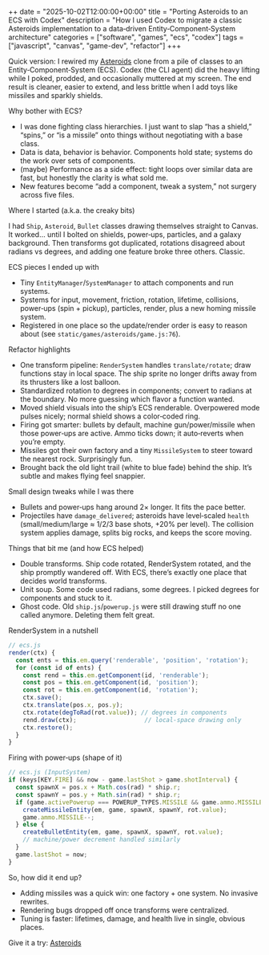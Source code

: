 ++
date = "2025-10-02T12:00:00+00:00"
title = "Porting Asteroids to an ECS with Codex"
description = "How I used Codex to migrate a classic Asteroids implementation to a data‑driven Entity‑Component‑System architecture"
categories = ["software", "games", "ecs", "codex"]
tags = ["javascript", "canvas", "game-dev", "refactor"]
+++

Quick version: I rewired my [Asteroids](/games/asteroids/) clone from a pile of classes to an Entity‑Component‑System (ECS). Codex (the CLI agent) did the heavy lifting while I poked, prodded, and occasionally muttered at my screen. The end result is cleaner, easier to extend, and less brittle when I add toys like missiles and sparkly shields.

Why bother with ECS?

- I was done fighting class hierarchies. I just want to slap “has a shield,” “spins,” or “is a missile” onto things without negotiating with a base class.
- Data is data, behavior is behavior. Components hold state; systems do the work over sets of components. 
- (maybe) Performance as a side effect: tight loops over similar data are fast, but honestly the clarity is what sold me.
- New features become “add a component, tweak a system,” not surgery across five files.

Where I started (a.k.a. the creaky bits)

I had `Ship`, `Asteroid`, `Bullet` classes drawing themselves straight to Canvas. It worked… until I bolted on shields, power‑ups, particles, and a galaxy background. Then transforms got duplicated, rotations disagreed about radians vs degrees, and adding one feature broke three others. Classic.

ECS pieces I ended up with

- Tiny `EntityManager`/`SystemManager` to attach components and run systems.
- Systems for input, movement, friction, rotation, lifetime, collisions, power‑ups (spin + pickup), particles, render, plus a new homing missile system.
- Registered in one place so the update/render order is easy to reason about (see `static/games/asteroids/game.js:76`).

Refactor highlights

- One transform pipeline: `RenderSystem` handles `translate/rotate`; draw functions stay in local space. The ship sprite no longer drifts away from its thrusters like a lost balloon.
- Standardized rotation to degrees in components; convert to radians at the boundary. No more guessing which flavor a function wanted.
- Moved shield visuals into the ship’s ECS renderable. Overpowered mode pulses nicely; normal shield shows a color‑coded ring.
- Firing got smarter: bullets by default, machine gun/power/missile when those power‑ups are active. Ammo ticks down; it auto‑reverts when you’re empty.
- Missiles got their own factory and a tiny `MissileSystem` to steer toward the nearest rock. Surprisingly fun.
- Brought back the old light trail (white to blue fade) behind the ship. It’s subtle and makes flying feel snappier.

Small design tweaks while I was there

- Bullets and power‑ups hang around 2× longer. It fits the pace better.
- Projectiles have `damage_delivered`; asteroids have level‑scaled `health` (small/medium/large ≈ 1/2/3 base shots, +20% per level). The collision system applies damage, splits big rocks, and keeps the score moving.

Things that bit me (and how ECS helped)

- Double transforms. Ship code rotated, RenderSystem rotated, and the ship promptly wandered off. With ECS, there’s exactly one place that decides world transforms.
- Unit soup. Some code used radians, some degrees. I picked degrees for components and stuck to it.
- Ghost code. Old `ship.js`/`powerup.js` were still drawing stuff no one called anymore. Deleting them felt great.

RenderSystem in a nutshell

```js
// ecs.js
render(ctx) {
  const ents = this.em.query('renderable', 'position', 'rotation');
  for (const id of ents) {
    const rend = this.em.getComponent(id, 'renderable');
    const pos = this.em.getComponent(id, 'position');
    const rot = this.em.getComponent(id, 'rotation');
    ctx.save();
    ctx.translate(pos.x, pos.y);
    ctx.rotate(degToRad(rot.value)); // degrees in components
    rend.draw(ctx);                   // local-space drawing only
    ctx.restore();
  }
}
```

Firing with power‑ups (shape of it)

```js
// ecs.js (InputSystem)
if (keys[KEY.FIRE] && now - game.lastShot > game.shotInterval) {
  const spawnX = pos.x + Math.cos(rad) * ship.r;
  const spawnY = pos.y + Math.sin(rad) * ship.r;
  if (game.activePowerup === POWERUP_TYPES.MISSILE && game.ammo.MISSILE > 0) {
    createMissileEntity(em, game, spawnX, spawnY, rot.value);
    game.ammo.MISSILE--;
  } else {
    createBulletEntity(em, game, spawnX, spawnY, rot.value);
    // machine/power decrement handled similarly
  }
  game.lastShot = now;
}
```

So, how did it end up?

- Adding missiles was a quick win: one factory + one system. No invasive rewrites.
- Rendering bugs dropped off once transforms were centralized.
- Tuning is faster: lifetimes, damage, and health live in single, obvious places.

Give it a try: [Asteroids](/games/asteroids/)

